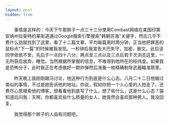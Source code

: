 ```yaml
---
layout: post
hidden: true
---
```

　　事情是这样的：今天下午那胖子一点三十三分使用Combast网络在美国印第安纳州拉斐特的某街道通过Google搜索引擎搜索"韩朝苏海"关键字，然后几乎不费什么劲就找到了这里，看了十二篇文章，平均每篇用时两分钟，正当他把罪恶的鼠标点"下一篇"的时候被我发现。一秒钟后我宣告大巴失守，加密，删文。此后该同学依依不舍，先后于一点四十八分，两点至三点以及三点后若干次浏览这里，一无所获后放弃，睡觉。当然根据所掌握的信息，不难得到他所在的经纬度。如果我是恐怖分子，此时我正在考虑做好一颗炸弹然后准备一枚精确制导武器瞄准那里。

　　昨天晚上我刚刚跟冯讨论，他这种行为到底是什么心态。八月二十二日他做过类似的事情，不过是她告诉他的地址。你说，假如你把一个人心爱的人抢走了，还费尽心思搜索他的博客，想看看他到底写了什么，想了些什么，这是什么心态？猫知道后问我：天啊，你都喜欢些什么质量的女人，她竟然会喜欢那种男人。我没回复。

　　我觉得那个胖子的人品有问题吧。